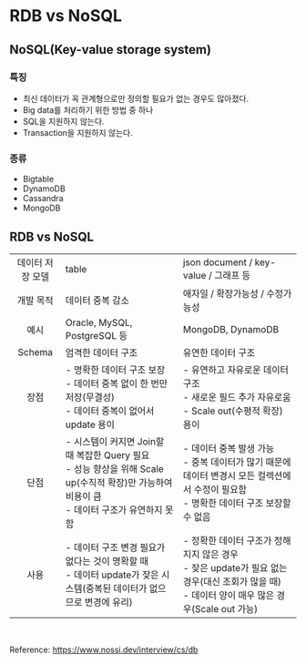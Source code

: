 # RDB vs NoSQL

## NoSQL(Key-value storage system)

### 특징

- 최신 데이터가 꼭 관계형으로만 정의할 필요가 없는 경우도 많아졌다.
- Big data를 처리하기 위한 방법 중 하나
- SQL을 지원하지 않는다.
- Transaction을 지원하지 않는다.

### 종류

- Bigtable
- DynamoDB
- Cassandra
- MongoDB

## RDB vs NoSQL

|  |  |  |
| :---: | :--- | :--- |
| 데이터 저장 모델 | table | json document / key-value / 그래프 등  |
| 개발 목적 | 데이터 중복 감소 | 애자일 / 확장가능성 / 수정가능성 |
| 예시 | Oracle, MySQL, PostgreSQL 등 | MongoDB, DynamoDB |
| Schema | 엄격한 데이터 구조 | 유연한 데이터 구조 |
| 장점  | - 명확한 데이터 구조 보장 <br> - 데이터 중복 없이 한 번만 저장(무결성) <br> - 데이터 중복이 없어서 update 용이 | - 유연하고 자유로운 데이터 구조 <br> - 새로운 필드 추가 자유로움 <br> - Scale out(수평적 확장) 용이 |
| 단점 | - 시스템이 커지면 Join할 때 복잡한 Query 필요 <br> -  성능 향상을 위해 Scale up(수직적 확장)만 가능하여 비용이 큼 <br> - 데이터 구조가 유연하지 못함 | - 데이터 중복 발생 가능 <br> - 중복 데이터가 많기 때문에 데이터 변경시 모든 컬렉션에서 수정이 필요함 <br> - 명확한 데이터 구조 보장할 수 없음 |
| 사용 | - 데이터 구조 변경 필요가 없다는 것이 명확할 때 <br> - 데이터 update가 잦은 시스템(중복된 데이터가 없으므로 변경에 유리) | - 정확한 데이터 구조가 정해지지 않은 경우 <br> - 잦은 update가 필요 없는 경우(대신 조회가 많을 때) <br> - 데이터 양이 매우 많은 경우(Scale out 가능) |
  
<br>

Reference: https://www.nossi.dev/interview/cs/db
